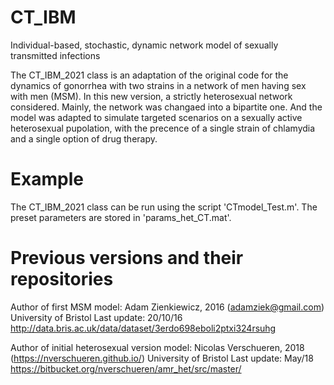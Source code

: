 # CT_IBM
 Individual-based, stochastic, dynamic network model of sexually transmitted infections

The CT_IBM_2021 class is an adaptation of the original code for the dynamics of gonorrhea with two strains in a network of men having sex with men (MSM). 
In this new version, a strictly heterosexual network considered. Mainly, the network was changaed into a bipartite one. And the model was adapted to 
simulate targeted scenarios on a sexually active heterosexual pupolation, with the precence of a single strain of chlamydia and a single option of drug therapy.

# Example
The CT_IBM_2021 class can be run using the script 'CTmodel_Test.m'.
The preset parameters are stored in 'params_het_CT.mat'.


# Previous versions and their repositories
Author of first MSM model:  Adam Zienkiewicz, 2016 (adamziek@gmail.com)   University of Bristol
Last update:   20/10/16
http://data.bris.ac.uk/data/dataset/3erdo698eboli2ptxi324rsuhg

Author of initial heterosexual version model: Nicolas Verschueren, 2018 (https://nverschueren.github.io/)   University of Bristol
Last update:   May/18
https://bitbucket.org/nverschueren/amr_het/src/master/
